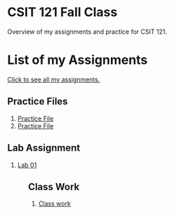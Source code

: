 # CSIT 121 Fall Class
Overview of my assignments and practice for CSIT 121.

<h1>List of my Assignments</h1>

<p><a href = "https://tyrannusexcle101.github.io/CSIT121/">Click to see all my assignments. </a></p>

<h2>Practice Files</h2>

<ol>
<li><a href = "Practice/demo.html">Practice File</a></li>

<li><a href = "Practice/textplay.html">Practice File</a></li>
</ol>

<h2>Lab Assignment</h2>

<ol>
<li><a href = "Lab01/aboutme.html">Lab 01</a></li>
<ol>

<h2>Class Work</h2>
<ol>
<li><a href = "ClassWork/textplay.html">Class work</a></li>
<ol>
